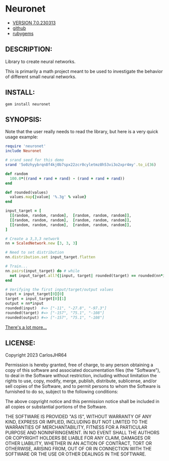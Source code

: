 # Neuronet

* [VERSION 7.0.230313](https://github.com/carlosjhr64/neuronet/releases)
* [github](https://github.com/carlosjhr64/neuronet)
* [rubygems](https://rubygems.org/gems/neuronet)

## DESCRIPTION:

Library to create neural networks.

This is primarily a math project
meant to be used to investigate the behavior
of different small neural networks.

## INSTALL:
```console
gem install neuronet
```
## SYNOPSIS:

Note that the user really needs to read the library,
but here is a very quick usage example:
```ruby
require 'neuronet'
include Neuronet

# srand seed for this demo
srand '5o0zhyybrqn8f4kj0b7spx22zcr0cyletmz8h53vi3o2xpr4my'.to_i(36)

def random
  100.0*((rand + rand + rand) - (rand + rand + rand))
end

def rounded(values)
  values.map{|value| '%.3g' % value}
end

input_target = [
  [[random, random, random],  [random, random, random]],
  [[random, random, random],  [random, random, random]],
  [[random, random, random],  [random, random, random]],
]

# Create a 3,3,3 network
nn = ScaledNetwork.new [3, 3, 3]

# Need to set distribution
nn.distribution.set input_target.flatten

# Train...
nn.pairs(input_target) do # while
  not input_target.all?{|input, target| rounded(target) == rounded(nn*input)}
end

# Verifying the first input/target/output values
input = input_target[0][0]
target = input_target[0][1]
output = nn*input
rounded(input)  #=> ["-11", "-27.8", "-97.3"]
rounded(target) #=> ["-157", "75.1", "-108"]
rounded(output) #=> ["-157", "75.1", "-108"]
```
[There's a lot more...](doc/MORE.md)

## LICENSE:

Copyright 2023 CarlosJHR64

Permission is hereby granted, free of charge,
to any person obtaining a copy of this software and
associated documentation files (the "Software"),
to deal in the Software without restriction,
including without limitation the rights
to use, copy, modify, merge, publish, distribute, sublicense, and/or sell
copies of the Software, and
to permit persons to whom the Software is furnished to do so,
subject to the following conditions:

The above copyright notice and this permission notice
shall be included in all copies or substantial portions of the Software.

THE SOFTWARE IS PROVIDED "AS IS",
WITHOUT WARRANTY OF ANY KIND, EXPRESS OR IMPLIED,
INCLUDING BUT NOT LIMITED TO THE WARRANTIES OF MERCHANTABILITY,
FITNESS FOR A PARTICULAR PURPOSE AND NONINFRINGEMENT.
IN NO EVENT SHALL THE AUTHORS OR COPYRIGHT HOLDERS BE LIABLE FOR ANY CLAIM,
DAMAGES OR OTHER LIABILITY, WHETHER IN AN ACTION OF CONTRACT,
TORT OR OTHERWISE, ARISING FROM, OUT OF OR IN CONNECTION WITH
THE SOFTWARE OR THE USE OR OTHER DEALINGS IN THE SOFTWARE.
